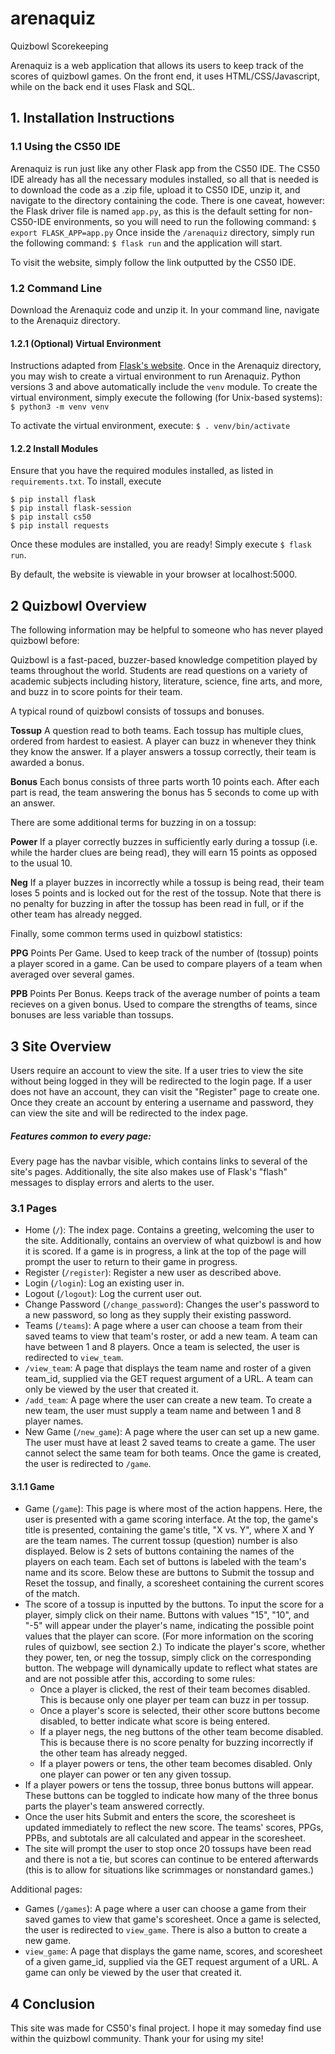 # arenaquiz
Quizbowl Scorekeeping

Arenaquiz is a web application that allows its users to keep track of the scores of quizbowl games. On the front end, it uses HTML/CSS/Javascript, while on the back end it uses Flask and SQL.

## 1. Installation Instructions
### 1.1 Using the CS50 IDE
Arenaquiz is run just like any other Flask app from the CS50 IDE. The CS50 IDE already has all the necessary modules installed, so all that is needed is to download the code as a .zip file, upload it to CS50 IDE, unzip it, and navigate to the directory containing the code. There is one caveat, however: the Flask driver file is named `app.py`, as this is the default setting for non-CS50-IDE environments, so you will need to run the following command:
`$ export FLASK_APP=app.py`
Once inside the `/arenaquiz` directory, simply run the following command:
`$ flask run`
and the application will start.

To visit the website, simply follow the link outputted by the CS50 IDE.

### 1.2 Command Line
Download the Arenaquiz code and unzip it. In your command line, navigate to the Arenaquiz directory.
#### 1.2.1 (Optional) Virtual Environment
Instructions adapted from [Flask's website](https://flask.palletsprojects.com/en/1.1.x/installation/).
Once in the Arenaquiz directory, you may wish to create a virtual environment to run Arenaquiz. Python versions 3 and above automatically include the `venv` module. To create the virtual environment, simply execute the following (for Unix-based systems):
`$ python3 -m venv venv`

To activate the virtual environment, execute:
`$ . venv/bin/activate`

#### 1.2.2 Install Modules
Ensure that you have the required modules installed, as listed in `requirements.txt`. To install, execute
```
$ pip install flask
$ pip install flask-session
$ pip install cs50
$ pip install requests
```

Once these modules are installed, you are ready! Simply execute
`$ flask run`.

By default, the website is viewable in your browser at localhost:5000.

## 2 Quizbowl Overview

The following information may be helpful to someone who has never played quizbowl before:

Quizbowl is a fast-paced, buzzer-based knowledge competition played by teams throughout the world. Students are read questions on a variety of academic subjects including history, literature, science, fine arts, and more, and buzz in to score points for their team.

A typical round of quizbowl consists of tossups and bonuses.

**Tossup**
A question read to both teams. Each tossup has multiple clues, ordered from hardest to easiest. A player can buzz in whenever they think they know the answer. If a player answers a tossup correctly, their team is awarded a bonus.

**Bonus**
Each bonus consists of three parts worth 10 points each. After each part is read, the team answering the bonus has 5 seconds to come up with an answer.

There are some additional terms for buzzing in on a tossup:

**Power**
If a player correctly buzzes in sufficiently early during a tossup (i.e. while the harder clues are being read), they will earn 15 points as opposed to the usual 10.

**Neg**
If a player buzzes in incorrectly while a tossup is being read, their team loses 5 points and is locked out for the rest of the tossup. Note that there is no penalty for buzzing in after the tossup has been read in full, or if the other team has already negged.

Finally, some common terms used in quizbowl statistics:

**PPG**
Points Per Game. Used to keep track of the number of (tossup) points a player scored in a game. Can be used to compare players of a team when averaged over several games.

**PPB**
Points Per Bonus. Keeps track of the average number of points a team recieves on a given bonus. Used to compare the strengths of teams, since bonuses are less variable than tossups.

## 3 Site Overview
Users require an account to view the site. If a user tries to view the site without being logged in they will be redirected to the login page. If a user does not have an account, they can visit the "Register" page to create one. Once they create an account by entering a username and password, they can view the site and will be redirected to the index page.

##### Features common to every page: 
Every page has the navbar visible, which contains links to several of the site's pages. Additionally, the site also makes use of Flask's "flash" messages to display errors and alerts to the user.

### 3.1 Pages
* Home (`/`): The index page. Contains a greeting, welcoming the user to the site. Additionally, contains an overview of what quizbowl is and how it is scored. If a game is in progress, a link at the top of the page will prompt the user to return to their game in progress.
* Register (`/register`): Register a new user as described above.
* Login (`/login`): Log an existing user in.
* Logout (`/logout`): Log the current user out.
* Change Password (`/change_password`): Changes the user's password to a new password, so long as they supply their existing password.
* Teams (`/teams`): A page where a user can choose a team from their saved teams to view that team's roster, or add a new team. A team can have between 1 and 8 players. Once a team is selected, the user is redirected to `view_team`.
* `/view_team`: A page that displays the team name and roster of a given team_id, supplied via the GET request argument of a URL. A team can only be viewed by the user that created it.
* `/add_team`: A page where the user can create a new team. To create a new team, the user must supply a team name and between 1 and 8 player names.
* New Game (`/new_game`): A page where the user can set up a new game. The user must have at least 2 saved teams to create a game. The user cannot select the same team for both teams. Once the game is created, the user is redirected to `/game`.

#### 3.1.1 Game
* Game (`/game`): This page is where most of the action happens. Here, the user is presented with a game scoring interface. At the top, the game's title is presented, containing the game's title, "X vs. Y", where X and Y are the team names. The current tossup (question) number is also displayed. Below is 2 sets of buttons containing the names of the players on each team. Each set of buttons is labeled with the team's name and its score. Below these are buttons to Submit the tossup and Reset the tossup, and finally, a scoresheet containing the current scores of the match.
* The score of a tossup is inputted by the buttons. To input the score for a player, simply click on their name. Buttons with values "15", "10", and "-5" will appear under the player's name, indicating the possible point values that the player can score. (For more information on the scoring rules of quizbowl, see section 2.) To indicate the player's score, whether they power, ten, or neg the tossup, simply click on the corresponding button. The webpage will dynamically update to reflect what states are and are not possible atfer this, according to some rules:
  * Once a player is clicked, the rest of their team becomes disabled. This is because only one player per team can buzz in per tossup.
  * Once a player's score is selected, their other score buttons become disabled, to better indicate what score is being entered.
  * If a player negs, the neg buttons of the other team become disabled. This is because there is no score penalty for buzzing incorrectly if the other team has already negged.
  * If a player powers or tens, the other team becomes disabled. Only one player can power or ten any given tossup.
* If a player powers or tens the tossup, three bonus buttons will appear. These buttons can be toggled to indicate how many of the three bonus parts the player's team answered correctly.
* Once the user hits Submit and enters the score, the scoresheet is updated immediately to reflect the new score. The teams' scores, PPGs, PPBs, and subtotals are all calculated and appear in the scoresheet.
* The site will prompt the user to stop once 20 tossups have been read and there is not a tie, but scores can continue to be entered afterwards (this is to allow for situations like scrimmages or nonstandard games.)

Additional pages:
* Games (`/games`): A page where a user can choose a game from their saved games to view that game's scoresheet. Once a game is selected, the user is redirected to `view_game`. There is also a button to create a new game.
* `view_game`: A page that displays the game name, scores, and scoresheet of a given game_id, supplied via the GET request argument of a URL. A game can only be viewed by the user that created it.

## 4 Conclusion

This site was made for CS50's final project. I hope it may someday find use within the quizbowl community. Thank your for using my site!

